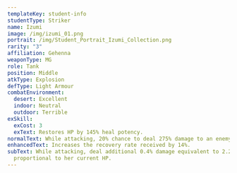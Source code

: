 ```yaml
---
templateKey: student-info
studentType: Striker
name: Izumi
image: /img/izumi_01.png
portrait: /img/Student_Portrait_Izumi_Collection.png
rarity: "3"
affiliation: Gehenna
weaponType: MG
role: Tank
position: Middle
atkType: Explosion
defType: Light Armour
combatEnvironment:
  desert: Excellent
  indoor: Neutral
  outdoor: Terrible
exSkill:
  exCost: 3
  exText: Restores HP by 145% heal potency.
normalText: While attacking, 20% chance to deal 275% damage to an enemy (CD 10 sec).
enhancedText: Increases the recovery rate received by 14%.
subText: While attacking, deal additional 0.4% damage equivalent to 2.2% attack
  proportional to her current HP.
---
```

